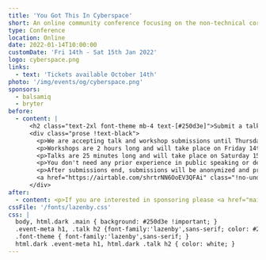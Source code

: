 ```yaml
---
title: 'You Got This In Cyberspace'
short: An online community conference focusing on the non-technical core skills for a happy, healthy work life.
type: Conference
location: Online
date: 2022-01-14T10:00:00
customDate: 'Fri 14th - Sat 15th Jan 2022'
logo: cyberspace.png
links:
  - text: 'Tickets available October 14th'
photo: '/img/events/og/cyberspace.png'
sponsors:
  - balsamiq
  - bryter
before:
  - content: |
      <h2 class="text-2xl font-theme mb-4 text-[#250d3e]">Submit a talk or workshop</h2>
      <div class="prose !text-black">
        <p>We are accepting talk and workshop submissions until Thursday September 30th 2021.</p>
        <p>Workshops are 2 hours long and will take place on Friday 14th January 2022. Those facilitating will be paid £400 for their time. Workshops should have no more than an hour of content, with the remaining time spent in small groups with a facilitator.</p>
        <p>Talks are 25 minutes long and will take place on Saturday 15th January 2022. Speakers will be paid £150 for their time.</p>
        <p>You don't need any prior experience in public speaking or delivering workshops - we are here to help you.</p>
        <p>After submissions end, submissions will be anonymized and provided to an external review panel. We will get back to everyone regardless of outcome.</p>
        <a href="https://airtable.com/shrtrNN6OoEV3QFAi" class="!no-underline bg-pink-500 w-full px-4 py-2 block text-center !text-white">Submit talk or workshop</a>
      </div>
after:
  - content: <p>If you are interested in sponsoring please <a href="mailto:kevin@yougotthis.io" class="underline font-bold">send an email to Kevin</a>.</p>
cssFile: '/fonts/lazenby.css'
css: |
  body, html.dark .main { background: #250d3e !important; }
  .event-meta h1, .talk h2 {font-family:'lazenby',sans-serif; color: #250d3e;}
  .font-theme { font-family:'lazenby',sans-serif; }
  html.dark .event-meta h1, html.dark .talk h2 { color: white; }
---
```

